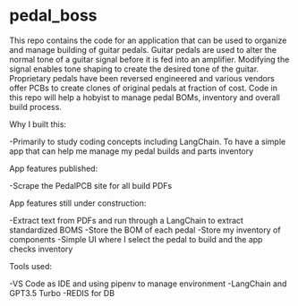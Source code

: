 # pedal_boss
This repo contains the code for an application that can be used to organize and manage building of guitar pedals. 
Guitar pedals are used to alter the normal tone of a guitar signal before it is fed into an amplifier. 
Modifying the signal enables tone shaping to create the desired tone of the guitar.
Proprietary pedals have been reversed engineered and various vendors offer PCBs to create clones of original pedals at fraction of cost.
Code in this repo will help a hobyist to manage pedal BOMs, inventory and overall build process. 

Why I built this: 

-Primarily to study coding concepts including LangChain. To have a simple app that can help me manage my pedal builds and parts inventory

App features published: 

-Scrape the PedalPCB site for all build PDFs

App features still under construction:

-Extract text from PDFs and run through a LangChain to extract standardized BOMS
-Store the BOM of each pedal 
-Store my inventory of components 
-Simple UI where I select the pedal to build and the app checks inventory 

Tools used:

-VS Code as IDE and using pipenv to manage environment
-LangChain and GPT3.5 Turbo
-REDIS for DB 

